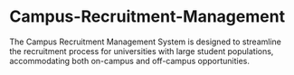 # Campus-Recruitment-Management
The Campus Recruitment Management System is designed to streamline the recruitment process for universities with large student populations, accommodating both on-campus and off-campus opportunities.
